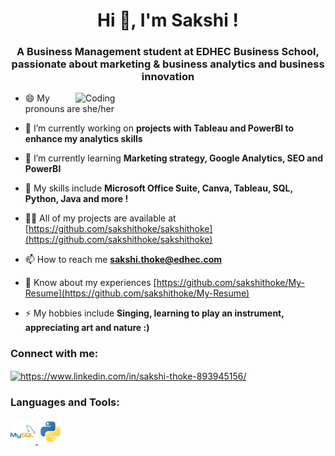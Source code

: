 <h1 align="center">Hi 👋, I'm Sakshi !</h1>

<h3 align="center">A Business Management student at EDHEC Business School, passionate about marketing & business analytics and business innovation</h3>

<img align="right" alt="Coding" width="400" src="https://i.pinimg.com/originals/e7/26/c7/e726c74ac081eed50feee1433d12c998.gif">

- 😄 My pronouns are she/her

- 🔭 I’m currently working on **projects with Tableau and PowerBI to enhance my analytics skills**

- 🌱 I’m currently learning **Marketing strategy, Google Analytics, SEO and PowerBI**

- 👯 My skills include **Microsoft Office Suite, Canva, Tableau, SQL, Python, Java and more !**

- 👨‍💻 All of my projects are available at [https://github.com/sakshithoke/sakshithoke](https://github.com/sakshithoke/sakshithoke)

- 📫 How to reach me **sakshi.thoke@edhec.com**

- 📄 Know about my experiences [https://github.com/sakshithoke/My-Resume](https://github.com/sakshithoke/My-Resume)

- ⚡ My hobbies include **Singing, learning to play an instrument, appreciating art and nature :)**

<h3 align="left">Connect with me:</h3>
<p align="left">
<a href="https://linkedin.com/in/https://www.linkedin.com/in/sakshi-thoke-893945156/" target="blank"><img align="center" src="https://raw.githubusercontent.com/rahuldkjain/github-profile-readme-generator/master/src/images/icons/Social/linked-in-alt.svg" alt="https://www.linkedin.com/in/sakshi-thoke-893945156/" height="30" width="40" /></a>
</p>

<h3 align="left">Languages and Tools:</h3>
<p align="left"> <a href="https://www.mysql.com/" target="_blank" rel="noreferrer"> <img src="https://raw.githubusercontent.com/devicons/devicon/master/icons/mysql/mysql-original-wordmark.svg" alt="mysql" width="40" height="40"/> </a> <a href="https://www.python.org" target="_blank" rel="noreferrer"> <img src="https://raw.githubusercontent.com/devicons/devicon/master/icons/python/python-original.svg" alt="python" width="40" height="40"/> </a> </p>
